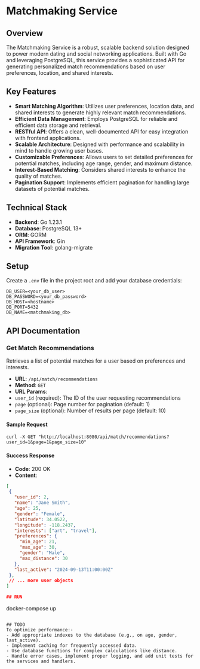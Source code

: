 # Matchmaking Service

## Overview

The Matchmaking Service is a robust, scalable backend solution designed to power modern dating and social networking applications. Built with Go and leveraging PostgreSQL, this service provides a sophisticated API for generating personalized match recommendations based on user preferences, location, and shared interests.

## Key Features

- **Smart Matching Algorithm**: Utilizes user preferences, location data, and shared interests to generate highly relevant match recommendations.
- **Efficient Data Management**: Employs PostgreSQL for reliable and efficient data storage and retrieval.
- **RESTful API**: Offers a clean, well-documented API for easy integration with frontend applications.
- **Scalable Architecture**: Designed with performance and scalability in mind to handle growing user bases.
- **Customizable Preferences**: Allows users to set detailed preferences for potential matches, including age range, gender, and maximum distance.
- **Interest-Based Matching**: Considers shared interests to enhance the quality of matches.
- **Pagination Support**: Implements efficient pagination for handling large datasets of potential matches.

## Technical Stack

- **Backend**: Go 1.23.1
- **Database**: PostgreSQL 13+
- **ORM**: GORM
- **API Framework**: Gin
- **Migration Tool**: golang-migrate

## Setup

Create a `.env` file in the project root and add your database credentials:
```
DB_USER=<your_db_user>
DB_PASSWORD=<your_db_password>
DB_HOST=<hostname>
DB_PORT=5432
DB_NAME=<matchmaking_db>
```

## API Documentation

### Get Match Recommendations

Retrieves a list of potential matches for a user based on preferences and interests.

- **URL**: `/api/match/recommendations`
- **Method**: `GET`
- **URL Params**:
- `user_id` (required): The ID of the user requesting recommendations
- `page` (optional): Page number for pagination (default: 1)
- `page_size` (optional): Number of results per page (default: 10)

#### Sample Request
```
curl -X GET "http://localhost:8080/api/match/recommendations?user_id=1&page=1&page_size=10"
```

#### Success Response

- **Code**: 200 OK
- **Content**:
```json
[
 {
   "user_id": 2,
   "name": "Jane Smith",
   "age": 25,
   "gender": "Female",
   "latitude": 34.0522,
   "longitude": -118.2437,
   "interests": ["art", "travel"],
   "preferences": {
     "min_age": 21,
     "max_age": 30,
     "gender": "Male",
     "max_distance": 30
   },
   "last_active": "2024-09-13T11:00:00Z"
 },
 // ... more user objects
]

## RUN
```
docker-compose up
```

## TODO
To optimize performance:-
- Add appropriate indexes to the database (e.g., on age, gender, last_active).
- Implement caching for frequently accessed data.
- Use database functions for complex calculations like distance.
- Handle error cases, implement proper logging, and add unit tests for the services and handlers.